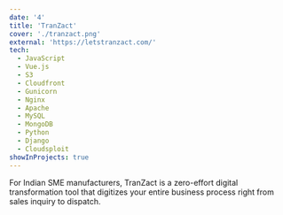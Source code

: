 ```yaml
---
date: '4'
title: 'TranZact'
cover: './tranzact.png'
external: 'https://letstranzact.com/'
tech:
  - JavaScript
  - Vue.js
  - S3
  - Cloudfront
  - Gunicorn
  - Nginx
  - Apache
  - MySQL
  - MongoDB
  - Python
  - Django
  - Cloudsploit
showInProjects: true
---
```


For Indian SME manufacturers, TranZact is a zero-effort digital transformation tool that digitizes your entire business process right from sales inquiry to dispatch.
